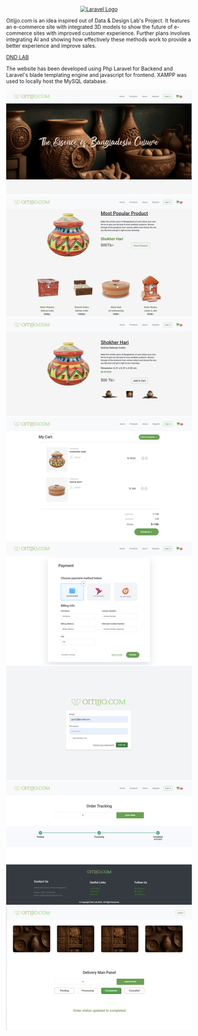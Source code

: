 <p align="center"><a href="https://laravel.com" target="_blank"><img src="https://raw.githubusercontent.com/laravel/art/master/logo-lockup/5%20SVG/2%20CMYK/1%20Full%20Color/laravel-logolockup-cmyk-red.svg" width="400" alt="Laravel Logo"></a></p>

Oitijjo.com is an idea inspired out of Data & Design Lab's Project. It features an e-commerce site with integrated 3D models to show the future of e-commerce sites with improved customer experience. Further plans involves integrating AI and showing how effectively these methods work to provide a better experience and improve sales.

<a href="https://www.dndlab.org/">DND LAB</a>

The website has been developed using Php Laravel for Backend and Laravel's blade templating engine and javascript for frontend. XAMPP was used to locally host the MySQL database.

![Screenshot](/public/screenshots/1.png?raw=true)
![Screenshot](/public/screenshots/2.png?raw=true)
![Screenshot](/public/screenshots/3.png?raw=true)
![Screenshot](/public/screenshots/4.png?raw=true)
![Screenshot](/public/screenshots/5.png?raw=true)
![Screenshot](/public/screenshots/6.png?raw=true)
![Screenshot](/public/screenshots/7.png?raw=true)
![Screenshot](/public/screenshots/8.png?raw=true)
